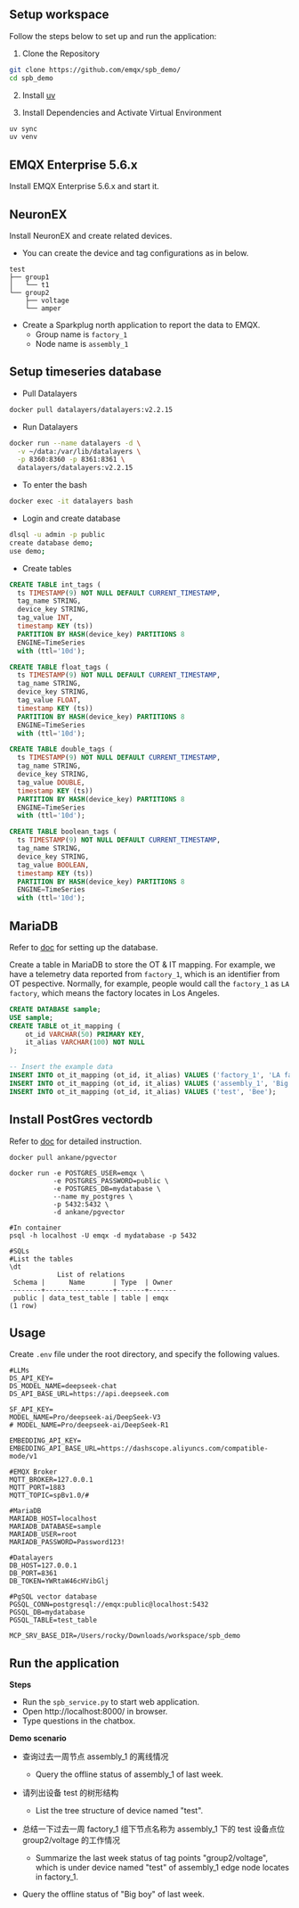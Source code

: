 


## Setup workspace

Follow the steps below to set up and run the application:

1. Clone the Repository
```bash
git clone https://github.com/emqx/spb_demo/
cd spb_demo
```
2. Install [uv](https://docs.astral.sh/uv/getting-started/installation/)

3. Install Dependencies and Activate Virtual Environment
```bash
uv sync
uv venv
```

## EMQX Enterprise 5.6.x
Install EMQX Enterprise 5.6.x and start it.

## NeuronEX
Install NeuronEX and create related devices. 

- You can create the device and tag configurations as in below.

```
test
├── group1
│   └── t1
└── group2
    ├── voltage
    └── amper
```

- Create a Sparkplug north application to report the data to EMQX.
  - Group name is `factory_1` 
  - Node name is `assembly_1`

## Setup timeseries database

- Pull Datalayers

```bash
docker pull datalayers/datalayers:v2.2.15
```

- Run Datalayers

```bash
docker run --name datalayers -d \
  -v ~/data:/var/lib/datalayers \
  -p 8360:8360 -p 8361:8361 \
  datalayers/datalayers:v2.2.15
```
- To enter the bash
```bash
docker exec -it datalayers bash
```
- Login and create database
```bash
dlsql -u admin -p public
create database demo;
use demo;
```
- Create tables
```sql
CREATE TABLE int_tags (
  ts TIMESTAMP(9) NOT NULL DEFAULT CURRENT_TIMESTAMP,
  tag_name STRING,
  device_key STRING,
  tag_value INT,
  timestamp KEY (ts))
  PARTITION BY HASH(device_key) PARTITIONS 8
  ENGINE=TimeSeries
  with (ttl='10d');

CREATE TABLE float_tags (
  ts TIMESTAMP(9) NOT NULL DEFAULT CURRENT_TIMESTAMP,
  tag_name STRING,
  device_key STRING,
  tag_value FLOAT,
  timestamp KEY (ts))
  PARTITION BY HASH(device_key) PARTITIONS 8
  ENGINE=TimeSeries
  with (ttl='10d');

CREATE TABLE double_tags (
  ts TIMESTAMP(9) NOT NULL DEFAULT CURRENT_TIMESTAMP,
  tag_name STRING,
  device_key STRING,
  tag_value DOUBLE,
  timestamp KEY (ts))
  PARTITION BY HASH(device_key) PARTITIONS 8
  ENGINE=TimeSeries
  with (ttl='10d');

CREATE TABLE boolean_tags (
  ts TIMESTAMP(9) NOT NULL DEFAULT CURRENT_TIMESTAMP,
  tag_name STRING,
  device_key STRING,
  tag_value BOOLEAN,
  timestamp KEY (ts))
  PARTITION BY HASH(device_key) PARTITIONS 8
  ENGINE=TimeSeries
  with (ttl='10d');
```

## MariaDB
Refer to [doc](https://mariadb.com/resources/blog/get-started-with-mariadb-using-docker-in-3-steps/) for setting up the database.

Create a table in MariaDB to store the OT & IT mapping. For example, we have a telemetry data reported from `factory_1`, which is an identifier from OT pespective. Normally, for example, people would call the `factory_1` as `LA factory`, which means the factory locates in Los Angeles.

```sql
CREATE DATABASE sample;
USE sample;
CREATE TABLE ot_it_mapping (
    ot_id VARCHAR(50) PRIMARY KEY,
    it_alias VARCHAR(100) NOT NULL
);

-- Insert the example data
INSERT INTO ot_it_mapping (ot_id, it_alias) VALUES ('factory_1', 'LA factory');  
INSERT INTO ot_it_mapping (ot_id, it_alias) VALUES ('assembly_1', 'Big boy');  
INSERT INTO ot_it_mapping (ot_id, it_alias) VALUES ('test', 'Bee');  
```

## Install PostGres vectordb

Refer to [doc](https://medium.com/@adarsh.ajay/setting-up-postgresql-with-pgvector-in-docker-a-step-by-step-guide-d4203f6456bd) for detailed instruction.

```shell
docker pull ankane/pgvector

docker run -e POSTGRES_USER=emqx \
           -e POSTGRES_PASSWORD=public \
           -e POSTGRES_DB=mydatabase \
           --name my_postgres \
           -p 5432:5432 \
           -d ankane/pgvector

#In container
psql -h localhost -U emqx -d mydatabase -p 5432

#SQLs
#List the tables
\dt 
            List of relations
 Schema |      Name       | Type  | Owner
--------+-----------------+-------+-------
 public | data_test_table | table | emqx
(1 row)
```

## Usage
Create `.env` file under the root directory, and specify the following values.

```
#LLMs
DS_API_KEY=
DS_MODEL_NAME=deepseek-chat
DS_API_BASE_URL=https://api.deepseek.com

SF_API_KEY=
MODEL_NAME=Pro/deepseek-ai/DeepSeek-V3
# MODEL_NAME=Pro/deepseek-ai/DeepSeek-R1

EMBEDDING_API_KEY=
EMBEDDING_API_BASE_URL=https://dashscope.aliyuncs.com/compatible-mode/v1

#EMQX Broker
MQTT_BROKER=127.0.0.1
MQTT_PORT=1883
MQTT_TOPIC=spBv1.0/#

#MariaDB
MARIADB_HOST=localhost
MARIADB_DATABASE=sample
MARIADB_USER=root
MARIADB_PASSWORD=Password123!

#Datalayers
DB_HOST=127.0.0.1
DB_PORT=8361
DB_TOKEN=YWRtaW46cHVibGlj

#PgSQL vector database
PGSQL_CONN=postgresql://emqx:public@localhost:5432
PGSQL_DB=mydatabase
PGSQL_TABLE=test_table

MCP_SRV_BASE_DIR=/Users/rocky/Downloads/workspace/spb_demo
```

## Run the application
**Steps**
- Run the `spb_service.py` to start web application.
- Open http://localhost:8000/ in browser.
- Type questions in the chatbox.

**Demo scenario**
- 查询过去一周节点 assembly_1 的离线情况 
  - Query the offline status of assembly_1 of last week.

- 请列出设备 test 的树形结构 
  - List the tree structure of device named "test".

- 总结一下过去一周 factory_1 组下节点名称为 assembly_1 下的 test 设备点位 group2/voltage 的工作情况 
  - Summarize the last week status of tag points "group2/voltage", which is under device named "test" of assembly_1 edge node locates in factory_1.

- Query the offline status of  "Big boy" of last week.